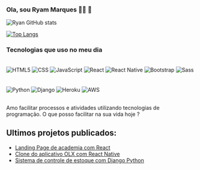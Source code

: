 ### Ola, sou Ryam Marques 👨‍💻 👋

![Ryan GitHub stats](https://github-readme-stats.vercel.app/api?username=ryaMarks&show_icons=true&theme=dark)

[![Top Langs](https://github-readme-stats.vercel.app/api/top-langs/?username=ryaMarks&hide_progress=true)](https://github.com/anuraghazra/github-readme-stats)

### Tecnologias que uso no meu dia


<div style='display: inline_block'></br>
    <img 
        align="center" 
        alt="HTML5" 
        src="https://img.shields.io/badge/HTML5-E34F26?style=for-the-badge&logo=html5&logoColor=white"
    />
    <img 
        align="center" 
        alt="CSS" 
        src="https://img.shields.io/badge/CSS3-1572B6?style=for-the-badge&logo=css3&logoColor=white" 
    />
    <img 
        align="center" 
        alt="JavaScript" 
        src="https://img.shields.io/badge/JavaScript-F7DF1E?style=for-the-badge&logo=javascript&logoColor=black" 
    />
    <img 
        align="center" 
        alt="React" 
        src="https://img.shields.io/badge/React-20232A?style=for-the-badge&logo=react&logoColor=61DAFB" 
    />
    <img 
        align="center" 
        alt="React  Native" 
        src="https://img.shields.io/badge/React_Native-20232A?style=for-the-badge&logo=react&logoColor=61DAFB" 
    />
    <img 
        align="center" 
        alt="Bootstrap" 
        src="https://img.shields.io/badge/Bootstrap-563D7C?style=for-the-badge&logo=bootstrap&logoColor=white"
    />
    <img 
        align="center" 
        alt="Sass" 
        src="https://img.shields.io/badge/Sass-CC6699?style=for-the-badge&logo=sass&logoColor=white"
    />
</div><br/>

<div style='display: inline_block'></br>
    <img 
        align="center" 
        alt="Python" 
        src="https://img.shields.io/badge/Python-3776AB?style=for-the-badge&logo=python&logoColor=white"     
    />
    <img 
        align="center" 
        alt="Django" 
        src="https://img.shields.io/badge/Django-092E20?style=for-the-badge&logo=django&logoColor=white"
    />
    <img 
        align="center" 
        alt="Heroku" 
        src="https://img.shields.io/badge/Heroku-430098?style=for-the-badge&logo=heroku&logoColor=white"
    />
    <img 
        align="center" 
        alt="AWS" 
        src="https://img.shields.io/badge/Amazon_AWS-232F3E?style=for-the-badge&logo=amazon-aws&logoColor=white"
    />
</div><br/>

Amo facilitar processos e atividades utilizando tecnologias de programação. O que posso facilitar na sua vida hoje ?

## Ultimos projetos publicados:
- [Landing Page de academia com React]()
- [Clone do aplicativo OLX com React Native]()
- [Sistema de controle de estoque com Django Python]()
